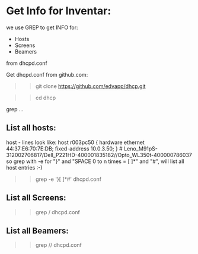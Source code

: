# Get Info for Inventar:

we use GREP to get INFO for:

* Hosts
* Screens
* Beamers

from dhcpd.conf

Get dhcpd.conf from github.com:

>> git clone https://github.com/edvapp/dhcp.git

>> cd dhcp

grep ... 


## List all hosts:

host - lines look like:
	host r003pc50 { hardware ethernet 44:37:E6:70:7E:DB; fixed-address 10.0.3.50; }  # Leno_M91pS-312002706817/Dell_P221HD-400001835182//Opto_WL350t-400000786037
so grep with -e for "}" and "SPACE 0 to n times = [ ]*" and "#", will list all host entries :-)

>>  grep -e '}[ ]*#' dhcpd.conf

## List all Screens:

>> grep / dhcpd.conf

## List all Beamers:

>> grep // dhcpd.conf

